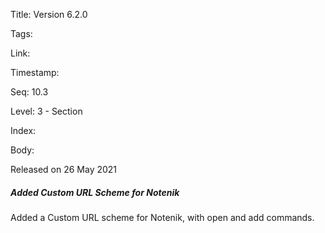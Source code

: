 Title: Version 6.2.0 

Tags:  

Link: 

Timestamp:  

Seq: 10.3 

Level: 3 - Section 

Index:  

Body: 

Released on 26 May 2021
 
##### Added Custom URL Scheme for Notenik

Added a Custom URL scheme for Notenik, with open and add commands. 

